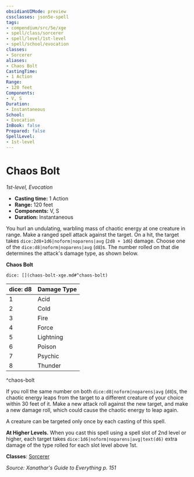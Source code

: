 ```yaml
---
obsidianUIMode: preview
cssclasses: json5e-spell
tags:
- compendium/src/5e/xge
- spell/class/sorcerer
- spell/level/1st-level
- spell/school/evocation
classes:
- Sorcerer
aliases:
- Chaos Bolt
CastingTime: 
- 1 Action
Range:
- 120 feet
Components:
- V, S
Duration:
- Instantaneous
School:
- Evocation
InBook: false
Prepared: false
SpellLevel:
- 1st-level
---
```

# Chaos Bolt
*1st-level, Evocation*  


- **Casting time:** 1 Action
- **Range:** 120 feet
- **Components:** V, S
- **Duration:** Instantaneous

You hurl an undulating, warbling mass of chaotic energy at one creature in range. Make a ranged spell attack against the target. On a hit, the target takes `dice:2d8+1d6|noform|noparens|avg` (`2d8 + 1d6`) damage. Choose one of the `dice:d8|noform|noparens|avg` (`d8`)s. The number rolled on that die determines the attack's damage type, as shown below.

**Chaos Bolt**

`dice: [](chaos-bolt-xge.md#^chaos-bolt)`

| dice: d8 | Damage Type |
|----------|-------------|
| 1 | Acid |
| 2 | Cold |
| 3 | Fire |
| 4 | Force |
| 5 | Lightning |
| 6 | Poison |
| 7 | Psychic |
| 8 | Thunder |
^chaos-bolt

If you roll the same number on both `dice:d8|noform|noparens|avg` (`d8`)s, the chaotic energy leaps from the target to a different creature of your choice within 30 feet of it. Make a new attack roll against the new target, and make a new damage roll, which could cause the chaotic energy to leap again.

A creature can be targeted only once by each casting of this spell.

**At Higher Levels.** When you cast this spell using a spell slot of 2nd level or higher, each target takes `dice:1d6|noform|noparens|avg|text(d6)` extra damage of the type rolled for each slot level above 1st.

**Classes**: [Sorcerer](/3-Mechanics/CLI/lists/list-spells-classes-sorcerer.md)

*Source: Xanathar's Guide to Everything p. 151*